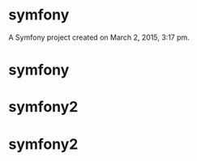 symfony
=======

A Symfony project created on March 2, 2015, 3:17 pm.
# symfony
# symfony2
# symfony2
